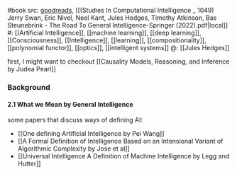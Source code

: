 #book 
src: [goodreads](https://www.goodreads.com/book/show/121825913-the-road-to-general-intelligence?ac=1&from_search=true&qid=kFraTA4so0&rank=1), [[(Studies In Computational Intelligence _ 1049) Jerry Swan, Eric Nivel, Neel Kant, Jules Hedges, Timothy Atkinson, Bas Steunebrink - The Road To General Intelligence-Springer (2022).pdf|local]] 
#: [[Artificial Intelligence]], [[machine learning]], [[deep learning]], [[Consciousness]], [[Intelligence]], [[learning]], [[compositionality]], [[polynomial functor]], [[optics]], [[intelligent systems]]
@: [[Jules Hedges]]

first, I might want to checkout [[Causality Models, Reasoning, and Inference by Judea Pearl]]

### Background
####  2.1 What we Mean by General Intelligence
some papers that discuss ways  of defining AI:
- [[One defining Artificial Intelligence by Pei Wang]]
- [[A Formal Definition of Intelligence Based on an Intensional Variant of Algorithmic Complexity by Jose et al]]
- [[Universal Intelligence A Definition of Machine Intelligence by Legg and Hutter]]
